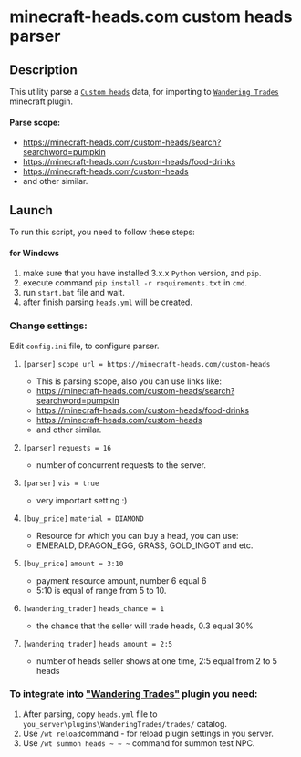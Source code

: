 # minecraft-heads.com custom heads parser 
## Description
This utility parse a [`Custom heads`](https://minecraft-heads.com/custom-heads) data, for importing to [`Wandering Trades`](https://www.spigotmc.org/resources/wandering-trades-easily-customize-wandering-traders-1-16-1-18.79068/) minecraft plugin.

#### Parse scope:
- https://minecraft-heads.com/custom-heads/search?searchword=pumpkin
- https://minecraft-heads.com/custom-heads/food-drinks
- https://minecraft-heads.com/custom-heads
- and other similar.

## Launch
To run this script, you need to follow these steps:
#### for Windows
1. make sure that you have installed 3.x.x `Python` version, and `pip`.
1. execute command `pip install -r requirements.txt` in `cmd`.
3. run `start.bat` file and wait.
4. after finish parsing `heads.yml` will be created.

### Change settings:
Edit `config.ini` file, to configure parser.

1. ```[parser]```
 `scope_url = https://minecraft-heads.com/custom-heads`
  
    - This is parsing scope, also you can use links like:
    - https://minecraft-heads.com/custom-heads/search?searchword=pumpkin
    - https://minecraft-heads.com/custom-heads/food-drinks
    - https://minecraft-heads.com/custom-heads
    - and other similar.


2. ```[parser]```
`requests = 16`

    - number of concurrent requests to the server.


3. ```[parser]```
`vis = true`

    - very important setting :)

4. ```[buy_price]```
`material = DIAMOND`

    - Resource for which you can buy a head, you can use: 
    - EMERALD, DRAGON_EGG, GRASS, GOLD_INGOT and etc.

5. ```[buy_price]```
`amount = 3:10`

    - payment resource amount, number 6 equal 6 
    - 5:10 is equal of range from 5 to 10.
    
6. ```[wandering_trader]```
 `heads_chance = 1`
    - the chance that the seller will trade heads, 0.3 equal 30% 
    
7. ```[wandering_trader]```
 `heads_amount = 2:5`
    - number of heads seller shows at one time, 2:5 equal from 2 to 5 heads

### To integrate into ["Wandering Trades"](https://www.spigotmc.org/resources/wandering-trades-easily-customize-wandering-traders-1-16-1-18.79068/) plugin you need:

1. After parsing, copy `heads.yml` file to `you_server\plugins\WanderingTrades/trades/` catalog.
2. Use `/wt reload`command - for reload plugin settings in you server.
3. Use `/wt summon heads ~ ~ ~` command for summon test NPC.
